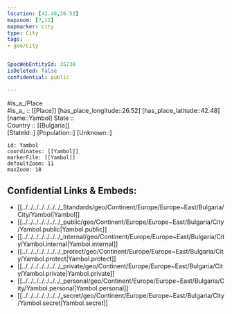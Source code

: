 ```yaml
---
location: [42.48,26.52] 
mapzoom: [7,12] 
mapmarker: city 
type: City
tags:
- geo/City


SpocWebEntityId: 35738
isDeleted: false
confidential: public

---
```

#is_a_/Place  
#is_a_ :: [[Place]] 
[has_place_longitude::26.52] 
[has_place_latitude::42.48] 
[name::Yambol] 
State ::  
Country :: [[Bulgaria]]  
[StateId::] 
[Population::] 
[Unknown::] 


```leaflet
id: Yambol
coordinates: [[Yambol]] 
markerFile: [[Yambol]] 
defaultZoom: 11 
maxZoom: 18
```


## Confidential Links & Embeds: 
- [[../../../../../../../_Standards/geo/Continent/Europe/Europe~East/Bulgaria/City/Yambol|Yambol]] 
- [[../../../../../../../_public/geo/Continent/Europe/Europe~East/Bulgaria/City/Yambol.public|Yambol.public]] 
- [[../../../../../../../_internal/geo/Continent/Europe/Europe~East/Bulgaria/City/Yambol.internal|Yambol.internal]] 
- [[../../../../../../../_protect/geo/Continent/Europe/Europe~East/Bulgaria/City/Yambol.protect|Yambol.protect]] 
- [[../../../../../../../_private/geo/Continent/Europe/Europe~East/Bulgaria/City/Yambol.private|Yambol.private]] 
- [[../../../../../../../_personal/geo/Continent/Europe/Europe~East/Bulgaria/City/Yambol.personal|Yambol.personal]] 
- [[../../../../../../../_secret/geo/Continent/Europe/Europe~East/Bulgaria/City/Yambol.secret|Yambol.secret]] 
